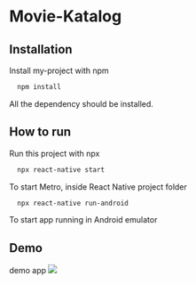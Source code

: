 # Movie-Katalog
## Installation

Install my-project with npm

```bash
  npm install
```
All the dependency should be installed.

## How to run

Run this project with npx

```bash
  npx react-native start
```
To start Metro, inside React Native project folder

```bash
  npx react-native run-android
```
To start app running in Android emulator

## Demo

demo app
<img src="https://github.com/SyifaAinnur/JersiePedia/blob/main/video/video.gif"/>
